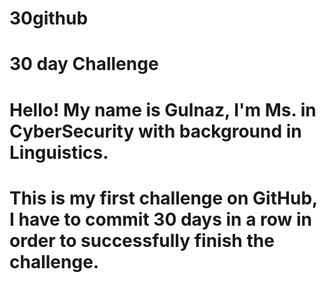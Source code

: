# 30github
# 30 day Challenge
# Hello! My name is Gulnaz, I'm Ms. in CyberSecurity with background in Linguistics. 
# This is my first challenge on GitHub, I have to commit 30 days in a row in order to successfully finish the challenge.
